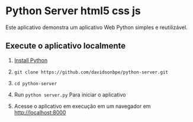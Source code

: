 # Python Server html5 css js

Este aplicativo demonstra um aplicativo Web Python simples e reutilizável.

## Execute o aplicativo localmente

1. [Install Python][]

1. `git clone https://github.com/davidsonbpe/python-server.git`
1. `cd python-server`
1. Run `python server.py` Para iniciar o aplicativo
1. Acesse o aplicativo em execução em um navegador em <http://localhost:8000>

[Install Python]: https://www.python.org/downloads/
